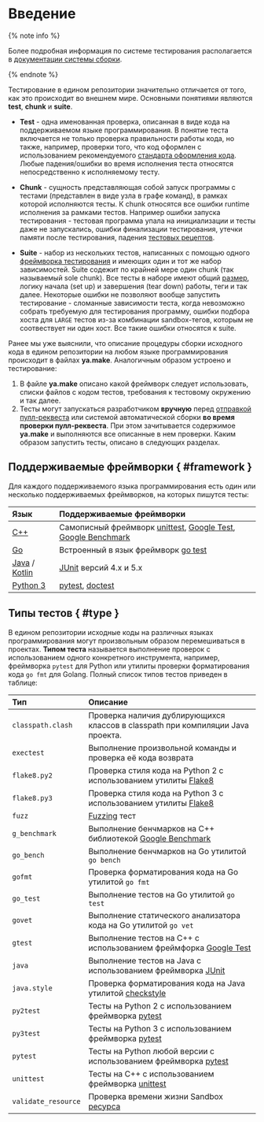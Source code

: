 # Введение

{% note info %}

Более подробная информация по системе тестирования располагается в [документации системы сборки](https://docs.yandex-team.ru/ya-make/usage/ya_make/tests).

{% endnote %}

Тестирование в едином репозитории значительно отличается от того, как это происходит во внешнем мире. Основными понятиями являются **test**, **chunk** и **suite**.

* **Test** - одна именованная проверка, описанная в виде кода на поддерживаемом языке программирования. В понятие теста включается не только проверка правильности работы кода, но также, например, проверки того, что код оформлен с использованием рекомендуемого [стандарта оформления кода](https://en.wikipedia.org/wiki/Programming_style). Любые падения/ошибки во время исполнения теста относятся непосредственно к исполняемому тесту.

* **Chunk** -  сущность представляющая собой запуск программы с тестами (представлен в виде узла в графе команд), в рамках которой исполняются тесты. К chunk относятся все ошибки runtime исполнения за рамками тестов. Например ошибки запуска тестирования - тестовая программа упала на инициализации и тесты даже не запускались, ошибки финализации тестирования, утечки памяти после тестирования, падения [тестовых рецептов](https://wiki.yandex-team.ru/yatool/test/recipes).

* **Suite** - набор из нескольких тестов, написанных с помощью одного [фреймворка тестирования](https://en.wikipedia.org/wiki/List_of_unit_testing_frameworks) и имеющих один и тот же набор зависимостей. Suite содежит по крайней мере один chunk (так называемый sole chunk). Все тесты в наборе имеют общий [размер](https://docs.yandex-team.ru/ya-make/usage/ya_make/tests#size), логику начала (set up) и завершения (tear down) работы, теги и так далее. Некоторые ошибки не позволяют вообще запустить тестирование - сломанные зависимости теста, когда невозможно собрать требуемую для тестирования программу, ошибки подбора хоста для `LARGE` тестов из-за комбинации sandbox-тегов, которым не соотвествует ни один хост. Все такие ошибки относятся к suite.

Ранее мы уже выяснили, что описание процедуры сборки исходного кода в едином репозитории на любом языке программирования происходит в файлах **ya.make**. Аналогичным образом устроено и тестирование:
1. В файле **ya.make** описано какой фреймворк следует использовать, списки файлов с кодом тестов, требования к тестовому окружению и так далее.
2. Тесты могут запускаться разработчиком **вручную** перед [отправкой пулл-реквеста](../src/arc/workflow.md) или системой автоматической сборки **во время проверки пулл-реквеста**. При этом зачитывается содержимое **ya.make** и выполняются все описанные в нем проверки. Каким образом запустить тесты, описано в следующих разделах.

## Поддерживаемые фреймворки { #framework }

Для каждого поддерживаемого языка программирования есть один или несколько поддерживаемых фреймворков, на которых пишутся тесты:

Язык | Поддерживаемые фреймворки
:--- | :---
[С++](https://isocpp.org/) | Самописный фреймворк [unittest](https://a.yandex-team.ru/arc/trunk/arcadia/library/cpp/testing/unittest), [Google Test](https://github.com/google/googletest/), [Google Benchmark](https://github.com/google/benchmark)
[Go](https://golang.org/) | Встроенный в язык фреймворк [go test](https://golang.org/pkg/testing/)
[Java](https://www.java.com) / [Kotlin](https://kotlinlang.org/) | [JUnit](https://junit.org/) версий 4.х и 5.х
[Python 3](https://www.python.org/) | [pytest](https://pytest.org/), [doctest](https://docs.python.org/3/library/doctest.html)

## Типы тестов { #type }

В едином репозитории исходные коды на различных языках программирования могут произвольным образом перемешиваться в проектах. **Типом теста** называется выполнение проверок с использованием одного конкретного инструмента, например, фреймворка `pytest` для Python или утилиты проверки форматирования кода `go fmt` для Golang. Полный список типов тестов приведен в таблице:

Тип | Описание
:--- | :---
`classpath.clash` | Проверка наличия дублирующихся классов в classpath при компиляции Java проекта.
`exectest` | Выполнение произвольной команды и проверка её кода возврата
`flake8.py2` | Проверка стиля кода на Python 2 c использованием утилиты [Flake8](https://gitlab.com/pycqa/flake8)
`flake8.py3` | Проверка стиля кода на Python 3 c использованием утилиты [Flake8](https://gitlab.com/pycqa/flake8)
`fuzz` | [Fuzzing](https://en.wikipedia.org/wiki/Fuzzing) тест
`g_benchmark` | Выполнение бенчмарков на C++ библиотекой [Google Benchmark](https://github.com/google/benchmark)
`go_bench` | Выполнение бенчмарков на Go утилитой `go bench`
`gofmt` | Проверка форматирования кода на Go утилитой `go fmt`
`go_test` | Выполнение тестов на Go утилитой `go test`
`govet` | Выполнение статического анализатора кода на Go утилитой `go vet`
`gtest` | Выполнение тестов на С++ с использованием фреймфорка [Google Test](https://github.com/google/googletest/)
`java` | Выполнение тестов на Java с использованием фреймворка [JUnit](https://junit.org/)
`java.style` | Проверка форматирования кода на Java утилитой [checkstyle](https://checkstyle.org/)
`py2test` | Тесты на Python 2 с использованием фреймворка [pytest](https://pytest.org/)
`py3test` | Тесты на Python 3 с использованием фреймворка [pytest](https://pytest.org/)
`pytest` | Тесты на Python любой версии с использованием фреймворка [pytest](https://pytest.org/)
`unittest`| Тесты на C++ с использованием фреймворка [unittest](https://a.yandex-team.ru/arc/trunk/arcadia/library/cpp/testing/unittest)
`validate_resource`| Проверка времени жизни Sandbox [ресурса](https://docs.yandex-team.ru/sandbox/resources)
